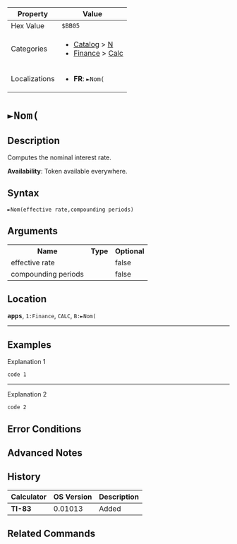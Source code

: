 | Property      | Value |
|---------------|-------|
| Hex Value     | `$BB05`|
| Categories    | <ul><li>[Catalog](<../categories/Catalog.md>) > [N](<../categories/Catalog.md#N>)</li><li>[Finance](<../categories/Finance.md>) > [Calc](<../categories/Finance.md#Calc>)</li></ul> |
| Localizations | <ul><li><b>FR</b>: `►Nom(`</li></ul> |

# `►Nom(`

## Description
Computes the nominal interest rate.


<b>Availability</b>: Token available everywhere.

## Syntax
`►Nom(effective rate,compounding periods)`

## Arguments
<table>
<tr><th>Name</th><th>Type</th><th>Optional</th></tr>

<tr><td>effective rate</td><td></td><td>false</td></tr>

<tr><td>compounding periods</td><td></td><td>false</td></tr>

</table>

## Location
<tt><kbd><b>apps</b></kbd></tt>, `1:Finance`, `CALC`, `B:►Nom(`
<hr>

## Examples

Explanation 1
```ti-basic
code 1
```
---
Explanation 2
```ti-basic
code 2
```

## Error Conditions


## Advanced Notes


## History
| Calculator | OS Version | Description |
|------------|------------|-------------|
| <b>TI-83</b> | 0.01013 | Added |

## Related Commands

